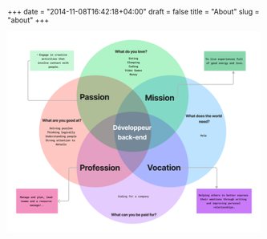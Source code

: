 +++
date = "2014-11-08T16:42:18+04:00"
draft = false
title = "About"
slug = "about"
+++

![My Ikigai](../img/Ikigai.png)
